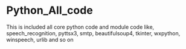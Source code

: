 # Python_All_code
This is included all core python code and module code like, speech_recognition, pyttsx3, smtp, beautifulsoup4, tkinter, wxpython, winspeech, urlib and so on
